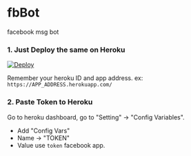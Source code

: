 # fbBot
facebook msg bot 

### 1. Just Deploy the same on Heroku

[![Deploy](https://www.herokucdn.com/deploy/button.svg)](https://heroku.com/deploy)

Remember your heroku ID and app address. ex: `https://APP_ADDRESS.herokuapp.com/`

### 2. Paste Token to Heroku

Go to heroku dashboard, go to "Setting" -> "Config Variables".

- Add "Config Vars"
- Name -> "TOKEN"
- Value use  `token` facebook app.
